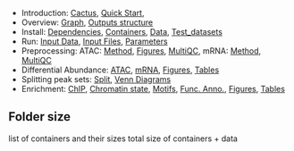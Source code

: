 
* Introduction: [Cactus](/README.md), [Quick Start](/docs/1_Intro__Quick_start.md), 
* Overview: [Graph](/docs/2_Overview__Graph.md), [Outputs structure](/docs/2_Overview__Outputs_structure.md)
* Install: [Dependencies](/docs/3_Install__Dependencies.md), [Containers](/docs/3_Install__Containers.md), [Data](/docs/3_Install__Data.md), [Test_datasets](/docs/3_Install__Test_datasets.md)
* Run: [Input Data](/docs/4_Run__Input_data.md), [Input Files](/docs/4_Run__Input_files.md), [Parameters](/docs/4_Run__Parameters.md)
* Preprocessing: ATAC: [Method](/docs/5_AP__Method.md), [Figures](/docs/5_AP__Figures.md), [MultiQC](/docs/5_AP__MultiQC.md), mRNA: [Method](/docs/6_MP__Method.md), [MultiQC](/docs/6_MP__MultiQC.md)
* Differential Abundance: [ATAC](/docs/7_DA__DiffBind.md), [mRNA](/docs/7_DA__Sleuth.md), [Figures](/docs/7_DA__Figures.md), [Tables](/docs/7_DA__Tables.md)
* Splitting peak sets: [Split](/docs/8_SP__Splitting_peak_sets.md), [Venn Diagrams](/docs/8_SP__Venn_diagrams.md)
* Enrichment: [ChIP](/docs/9_Enrich__CHIP.md), [Chromatin state](/docs/9_Enrich__Chromatin_states.md), [Motifs](/docs/9_Enrich__Motifs.md), [Func. Anno.](/docs/9_Enrich__Functional_annotations.md), [Figures](/docs/9_Enrich__Figures.md), [Tables](/docs/9_Enrich__Tables.md)


[](END_OF_MENU)


## Folder size
list of containers and their sizes
total size of containers + data